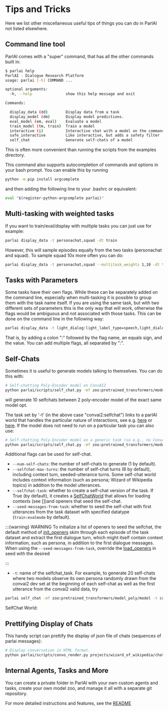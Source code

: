 Tips and Tricks
===============

Here we list other miscellaneous useful tips of things you can do in
ParlAI not listed elsewhere.

Command line tool
-----------------

ParlAI comes with a "super" command, that has all the other commands
built in:

```bash
$ parlai help
ParlAI - Dialogue Research Platform
usage: parlai [-h] COMMAND ...

optional arguments:
  -h, --help               show this help message and exit

Commands:

  display_data (dd)        Display data from a task
  display_model (dm)       Display model predictions.
  eval_model (em, eval)    Evaluate a model
  train_model (tm, train)  Train a model
  interactive (i)          Interactive chat with a model on the command line
  safe_interactive         Like interactive, but adds a safety filter
  self_chat                Generate self-chats of a model
```

This is often more convenient than running the scripts from the examples
directory.

This command also supports autocompletion of commands and options in
your bash prompt. You can enable this by running

```bash
python -m pip install argcomplete
```

and then adding the following line to your .bashrc or equivalent:

```bash
eval "$(register-python-argcomplete parlai)"
```

Multi-tasking with weighted tasks
---------------------------------

If you want to train/eval/display with multiple tasks you can just use
for example:

```bash
parlai display_data -t personachat,squad -dt train
```

However, this will sample episodes equally from the two tasks
(personachat and squad). To sample squad 10x more often you can do:

```bash
parlai display_data -t personachat,squad --multitask_weights 1,10 -dt train
```

Tasks with Parameters
---------------------

Some tasks have their own flags. While these can be separately added on
the command line, especially when multi-tasking it is possible to group
them with the task name itself. If you are using the same task, but with
two different sets of parameters this is the only way that will work,
otherwise the flags would be ambiguous and not associated with those
tasks. This can be done on the command line in the following way:

```bash
parlai display_data -t light_dialog:light_label_type=speech,light_dialog:light_label_type=emote -dt train
```

That is, by adding a colon ":" followed by the flag name, an equals
sign, and the value. You can add multiple flags, all separated by ":".

Self-Chats
----------

Sometimes it is useful to generate models talking to themselves. You can
do this with:

```bash
# Self-chatting Poly-Encoder model on ConvAI2
python parlai/scripts/self_chat.py -mf zoo:pretrained_transformers/model_poly/model -t convai2 --inference topk --num-self-chats 10 --display-examples True -dt valid
```
will generate 10 selfchats between 2 poly-encoder model of the exact same model opt.

The task set by '-t' (in the above case "convai2:selfchat") links to a
parlAI world that handles the particular nature of interactions, see
e.g.
[here](https://github.com/facebookresearch/ParlAI/blob/master/parlai/tasks/convai2/worlds.py#L98)
or
[here](https://github.com/facebookresearch/ParlAI/blob/master/parlai/tasks/wizard_of_wikipedia/worlds.py#L106).
If the model does not need to run on a particular task you can also use:

```bash
# Self-chatting Poly-Encoder model on a generic task (so e.g., no ConvAI2 personas are input)
python parlai/scripts/self_chat.py -mf zoo:pretrained_transformers/model_poly/model -t self_chat --inference topk -ne 10 --display-examples True -dt valid
```


Additional flags can be used for self-chat.

- `--num-self-chats`: the number of self-chats to generate (1 by default).
- `--selfchat-max-turns`: the number of self-chat turns (6 by default), including context turn, seeded-utterance turns. Some self-chat world includes context information (such as persona; Wizard of Wikipedia topics) in addition to the model utterances. 
- `--selfchat-task`: whether to create a self-chat version of the task. If True (by default), it creates a [SelfChatWorld](https://github.com/facebookresearch/ParlAI/blob/master/parlai/tasks/self_chat/worlds.py#L52) that allows for loading contexts (see [])and openers that seed the self-chat.
- `--seed-messages-from-task`: whether to seed the self-chat with first utterances from the task dataset with specified datatype (`train:evalmode` by default). 

:::{warning} WARNING
To initialize a list of openers to seed the selfchat, the default method of [init_openers](https://github.com/facebookresearch/ParlAI/blob/dbae75bcbe9fd15691d2d724c5107d7489cac000/parlai/tasks/self_chat/worlds.py#L76-L82) skim through each episode of the task dataset and extract the first dialogue turn, which might itself contain context information, such as persona, in addition to the first dialogue messages. When using the `--seed-messages-from-task`, override the [load_openers](https://github.com/facebookresearch/ParlAI/blob/dbae75bcbe9fd15691d2d724c5107d7489cac000/parlai/tasks/self_chat/worlds.py#L17) in seed with the desired

:::
- `-t`: name of the selfchat_task. For example, to generate 20 self-chats where two models observe its own persona randomly drawn from the convai2 dev set at the beginning of each self-chat as well as the first utterance from the convai2 valid data, try
```bash
parlai self_chat -mf zoo:pretrained_transformers/model_poly/model -t convai2 -dt valid --num-self-chats 20 --seed-messages-from-task
```


SelfChat World:


Prettifying Display of Chats
----------------------------

This handy script can prettify the display of json file of chats
(sequences of parlai messages):

```bash
# Display conversation in HTML format.
python parlai/scripts/convo_render.py projects/wizard_of_wikipedia/chat_example1.jsonl -o /tmp/chat.html 
```

Internal Agents, Tasks and More
-------------------------------

You can create a private folder in ParlAI with your own custom agents
and tasks, create your own model zoo, and manage it all with a separate
git repository.

For more detailed instructions and features, see the
[README](http://github.com/facebookresearch/ParlAI/blob/master/example_parlai_internal)
